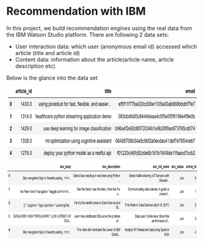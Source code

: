 # Recommendation with IBM
In this project, we build recommendation engines using the real data from the IBM Watson Studio platform. There are following 2 data sets:

- User interaction data: which user (anonymous email id) accessed which article (title and article id)
- Content data: information about the article(article name, article description etc).

Below is the glance into the data set

<img src="https://github.com/yukiteb/Data-Science-Nanodegree/blob/master/Recommendation%20with%20IBM/user-interaction-data.PNG" width="600" height="200">

<img src="https://github.com/yukiteb/Data-Science-Nanodegree/blob/master/Recommendation%20with%20IBM/content-data.PNG" width="900" height="200">


